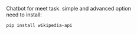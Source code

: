 Chatbot for meet task.
simple and advanced option <br>
need to install:
```
pip install wikipedia-api
